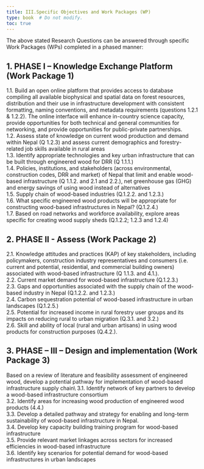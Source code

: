 ```yaml
---
title: III.Specific Objectives and Work Packages (WP)
type: book  # Do not modify.
toc: true
---
```

The above stated Research Questions can be answered through specific Work Packages (WPs) completed in a phased manner:
## 1.	PHASE I – Knowledge Exchange Platform (Work Package 1)
1.1.	Build an open online platform that provides access to database compiling all available biophysical and spatial data on forest resources, distribution and their use in infrastructure development with consistent formatting, naming conventions, and metadata requirements (questions 1.2.1 & 1.2.2). The online interface will enhance in-country science capacity, provide opportunities for both technical and general communities for networking, and provide opportunities for public-private partnerships.\
1.2.	Assess state of knowledge on current wood production and demand within Nepal (Q 1.2.3) and assess current demographics and forestry-related job skills available in rural areas\
1.3.	Identify appropriate technologies and key urban infrastructure that can be built through engineered wood for DRR (Q 1.1.1.)\
1.4.	Policies, institutions, and stakeholders (across environmental, construction codes, DRR and market) of Nepal that limit and enable wood-based infrastructure (Q 1.1.2.  and 2.1 and 2.2.), net greenhouse gas (GHG) and energy savings of using wood instead of alternatives\
1.5.	Supply chain of wood-based industries (Q.1.2.2. and 1.2.3.)\
1.6.	What specific engineered wood products will be appropriate for constructing wood-based infrastructures in Nepal? (Q.1.2.4.)\
1.7.	Based on road networks and workforce availability, explore areas specific for creating wood supply sheds (Q.1.2.2; 1.2.3 and 1.2.4)

## 2.	PHASE II - Assess (Work Package 2)
2.1.	Knowledge attitudes and practices (KAP) of key stakeholders, including policymakers, construction industry representatives and consumers (i.e. current and potential, residential, and commercial building owners) associated with wood-based infrastructure (Q 1.1.3. and 4.1.).\
2.2.	Current market demand for wood-based infrastructure (Q.1.2.3.)\
2.3.	Gaps and opportunities associated with the supply chain of the wood-based industry in Nepal (Q.1.2.2. and 1.2.3.)\
2.4.	Carbon sequestration potential of wood-based infrastructure in urban landscapes (Q.1.2.5.)\
2.5.	Potential for increased income in rural forestry user groups and its impacts on reducing rural to urban migration (Q.3.1. and 3.2.)\
2.6.	Skill and ability of local (rural and urban artisans) in using wood products for construction purposes (Q.4.2.).

## 3.	PHASE – III – Design and implementation (Work Package 3)
Based on a review of literature and feasibility assessment of engineered wood, develop a potential pathway for implementation of wood-based infrastructure supply chain\ 
3.1.	Identify network of key partners to develop a wood-based infrastructure consortium\
3.2.	Identify areas for increasing wood production of engineered wood products (4.4.)\
3.3.	Develop a detailed pathway and strategy for enabling and long-term sustainability of wood-based infrastructure in Nepal.\
3.4.	Develop key capacity building training program for wood-based infrastructure \
3.5.	Provide relevant market linkages across sectors for increased efficiencies in wood-based infrastructure\
3.6.	Identify key scenarios for potential demand for wood-based infrastructures in urban landscapes
